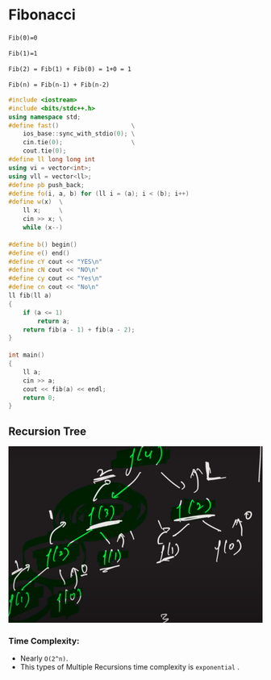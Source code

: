 # Fibonacci

`Fib(0)=0`

`Fib(1)=1`

`Fib(2) = Fib(1) + Fib(0) = 1+0 = 1`

`Fib(n) = Fib(n-1) + Fib(n-2)`

```C++
#include <iostream>
#include <bits/stdc++.h>
using namespace std;
#define fast()                    \
    ios_base::sync_with_stdio(0); \
    cin.tie(0);                   \
    cout.tie(0);
#define ll long long int
using vi = vector<int>;
using vll = vector<ll>;
#define pb push_back;
#define fo(i, a, b) for (ll i = (a); i < (b); i++)
#define w(x)  \
    ll x;     \
    cin >> x; \
    while (x--)

#define b() begin()
#define e() end()
#define cY cout << "YES\n"
#define cN cout << "NO\n"
#define cy cout << "Yes\n"
#define cn cout << "No\n"
ll fib(ll a)
{
    if (a <= 1)
        return a;
    return fib(a - 1) + fib(a - 2);
}

int main()
{
    ll a;
    cin >> a;
    cout << fib(a) << endl;
    return 0;
}
```
## Recursion Tree
<img src="4-1.png" height="350px">

### Time Complexity:
- Nearly `O(2^n)`.
- This types of Multiple Recursions time complexity is `exponential` . 